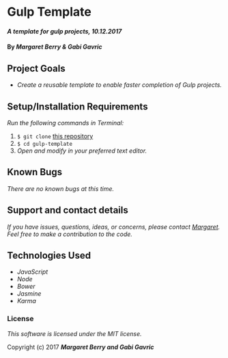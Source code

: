 # Gulp Template

#### _A template for gulp projects, 10.12.2017_

#### By _**Margaret Berry & Gabi Gavric**_

## Project Goals
* _Create a reusable template to enable faster completion of Gulp projects._

## Setup/Installation Requirements
_Run the following commands in Terminal:_

1. `$ git clone` [this repository](https://github.com/codemargaret/gulp-template.git)
2. `$ cd gulp-template`
3. _Open and modify in your preferred text editor._

## Known Bugs
_There are no known bugs at this time._

## Support and contact details
_If you have issues, questions, ideas, or concerns, please contact [Margaret](codeberry1@gmail.com). Feel free to make a contribution to the code._

## Technologies Used

* _JavaScript_
* _Node_
* _Bower_
* _Jasmine_
* _Karma_

### License
*This software is licensed under the MIT license.*

Copyright (c) 2017 **_Margaret Berry and Gabi Gavric_**
